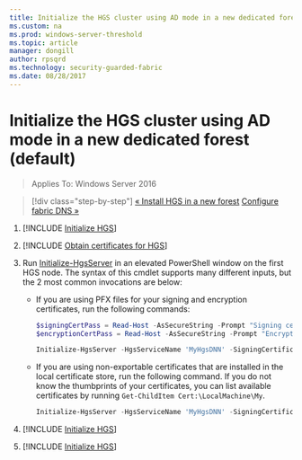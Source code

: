 ```yaml
---
title: Initialize the HGS cluster using AD mode in a new dedicated forest (default)
ms.custom: na
ms.prod: windows-server-threshold
ms.topic: article
manager: dongill
author: rpsqrd
ms.technology: security-guarded-fabric
ms.date: 08/28/2017
---
```


# Initialize the HGS cluster using AD mode in a new dedicated forest (default)

>Applies To: Windows Server 2016

>[!div class="step-by-step"]
[« Install HGS in a new forest](guarded-fabric-install-hgs-default.md)
[Configure fabric DNS »](guarded-fabric-configuring-fabric-dns-ad.md)

1.  [!INCLUDE [Initialize HGS](../../../includes/guarded-fabric-initialize-hgs-default-step-one.md)] 
2.  [!INCLUDE [Obtain certificates for HGS](../../../includes/guarded-fabric-initialize-hgs-default-step-two.md)]

3.  Run [Initialize-HgsServer](https://technet.microsoft.com/library/mt652185.aspx) in an elevated PowerShell window on the first HGS node. The syntax of this cmdlet supports many different inputs, but the 2 most common invocations are below:

    -   If you are using PFX files for your signing and encryption certificates, run the following commands:

        ```powershell
        $signingCertPass = Read-Host -AsSecureString -Prompt "Signing certificate password"
        $encryptionCertPass = Read-Host -AsSecureString -Prompt "Encryption certificate password"

        Initialize-HgsServer -HgsServiceName 'MyHgsDNN' -SigningCertificatePath '.\signCert.pfx' -SigningCertificatePassword $signingCertPass -EncryptionCertificatePath '.\encCert.pfx' -EncryptionCertificatePassword $encryptionCertPass -TrustActiveDirectory
        ```

    -   If you are using non-exportable certificates that are installed in the local certificate store, run the following command. If you do not know the thumbprints of your certificates, you can list available certificates by running `Get-ChildItem Cert:\LocalMachine\My`.

        ```powershell
        Initialize-HgsServer -HgsServiceName 'MyHgsDNN' -SigningCertificateThumbprint '1A2B3C4D5E6F...' -EncryptionCertificateThumbprint '0F9E8D7C6B5A...' --TrustActiveDirectory
        ```

4.  [!INCLUDE [Initialize HGS](../../../includes/guarded-fabric-initialize-hgs-default-step-four.md)]  

5.  [!INCLUDE [Initialize HGS](../../../includes/guarded-fabric-initialize-hgs-default-step-five.md)]
